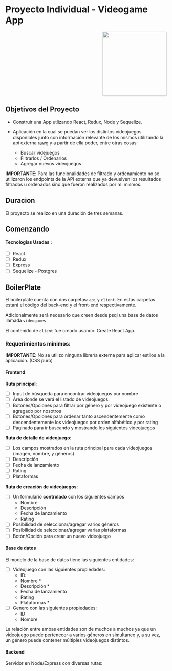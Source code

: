 
# Proyecto Individual - Videogame App

<p align="right">
  <img height="200" src="https://raw.githubusercontent.com/gonzalo12348/PI-Videogames-FT12/master/videogame.png?token=ARJWCOPTAM7Z7Q2XMC6IBO3A4HYGG" />
</p>

## Objetivos del Proyecto

- Construir una App utlizando React, Redux, Node y Sequelize.
- Aplicación en la cual se puedan ver los distintos videojuegos disponibles junto con información relevante de los mismos utilizando la api externa [rawg](https://rawg.io/apidocs) y a partir de ella poder, entre otras cosas:

  - Buscar videjuegos
  - Filtrarlos / Ordenarlos
  - Agregar nuevos videojuegos

__IMPORTANTE__: Para las funcionalidades de filtrado y ordenamiento no se utilizaron los endpoints de la API externa que ya devuelven los resultados filtrados u ordenados sino que fueron realizados por mi mismos.


## Duracion

El proyecto se realizo en una duración de tres semanas.

## Comenzando

#### Tecnologías Usadas :
- [ ] React
- [ ] Redux
- [ ] Express
- [ ] Sequelize - Postgres

## BoilerPlate

El boilerplate cuenta con dos carpetas: `api` y `client`. En estas carpetas estará el código del back-end y el front-end respectivamente.

Adicionalmente será necesario que creen desde psql una base de datos llamada `videogames`

El contenido de `client` fue creado usando: Create React App.

### Requerimientos mínimos:

__IMPORTANTE__: No se utilizo ninguna librería externa para aplicar estilos a la aplicación. (CSS puro)

#### Frontend

__Ruta principal__: 
- [ ] Input de búsqueda para encontrar videojuegos por nombre
- [ ] Área donde se verá el listado de videojuegos.
- [ ] Botones/Opciones para filtrar por género y por videojuego existente o agregado por nosotros
- [ ] Botones/Opciones para ordenar tanto ascendentemente como descendentemente los videojuegos por orden alfabético y por rating
- [ ] Paginado para ir buscando y mostrando los siguientes videojuegos

__Ruta de detalle de videojuego__:
- [ ] Los campos mostrados en la ruta principal para cada videojuegos (imagen, nombre, y géneros)
- [ ] Descripción
- [ ] Fecha de lanzamiento
- [ ] Rating
- [ ] Plataformas

__Ruta de creación de videojuegos__:
- [ ] Un formulario __controlado__ con los siguientes campos
  - Nombre
  - Descripción
  - Fecha de lanzamiento
  - Rating
- [ ] Posibilidad de seleccionar/agregar varios géneros
- [ ] Posibilidad de seleccionar/agregar varias plataformas
- [ ] Botón/Opción para crear un nuevo videojuego

#### Base de datos

El modelo de la base de datos tiene las siguientes entidades:

- [ ] Videojuego con las siguientes propiedades:
  - ID: 
  - Nombre *
  - Descripción *
  - Fecha de lanzamiento
  - Rating
  - Plataformas *
- [ ] Genero con las siguientes propiedades:
  - ID
  - Nombre

La relación entre ambas entidades son de muchos a muchos ya que un videojuego puede pertenecer a varios géneros en simultaneo y, a su vez, un género puede contener múltiples videojuegos distintos. 


#### Backend

Servidor en Node/Express con diversas rutas:

